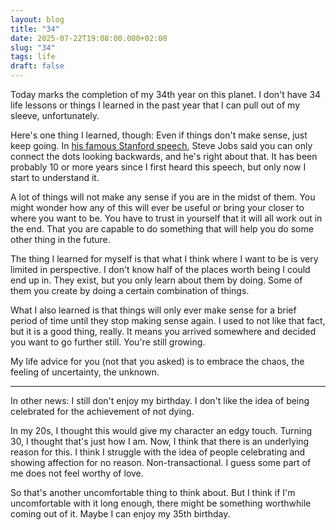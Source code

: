 ```yaml
---
layout: blog
title: "34"
date: 2025-07-22T19:08:00.000+02:00
slug: "34"
tags: life
draft: false
---
```

Today marks the completion of my 34th year on this planet. I don't have 34 life lessons or things I learned in the past year that I can pull out of my sleeve, unfortunately.

Here's one thing I learned, though: Even if things don't make sense, just keep going. In [his famous Stanford speech](https://youtu.be/UF8uR6Z6KLc?si=TXsWMkL-v2fgTQ-l&t=303), Steve Jobs said you can only connect the dots looking backwards, and he's right about that. It has been probably 10 or more years since I first heard this speech, but only now I start to understand it.

A lot of things will not make any sense if you are in the midst of them. You might wonder how any of this will ever be useful or bring your closer to where you want to be. You have to trust in yourself that it will all work out in the end. That you are capable to do something that will help you do some other thing in the future.

The thing I learned for myself is that what I think where I want to be is very limited in perspective. I don't know half of the places worth being I could end up in. They exist, but you only learn about them by doing. Some of them you create by doing a certain combination of things.

What I also learned is that things will only ever make sense for a brief period of time until they stop making sense again. I used to not like that fact, but it is a good thing, really. It means you arrived somewhere and decided you want to go further still. You're still growing. 

My life advice for you (not that you asked) is to embrace the chaos, the feeling of uncertainty, the unknown.

- - -

In other news: I still don't enjoy my birthday. I don't like the idea of being celebrated for the achievement of not dying. 

In my 20s, I thought this would give my character an edgy touch. Turning 30, I thought that's just how I am. Now, I think that there is an underlying reason for this. I think I struggle with the idea of people celebrating and showing affection for no reason. Non-transactional. I guess some part of me does not feel worthy of love. 

So that's another uncomfortable thing to think about. But I think if I'm uncomfortable with it long enough, there might be something worthwhile coming out of it. Maybe I can enjoy my 35th birthday.
